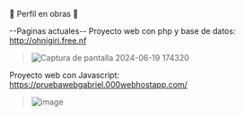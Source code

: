 🚧 Perfil en obras 🚧

--Paginas actuales--
Proyecto web con php y base de datos: 
http://ohnigiri.free.nf 
>![Captura de pantalla 2024-06-19 174320](https://github.com/SkynoDore/SkynoDore/assets/40807192/146f4589-0b09-48f4-8374-520f7a933499)



Proyecto web con Javascript: 
https://pruebawebgabriel.000webhostapp.com/
>![image](https://github.com/SkynoDore/SkynoDore/assets/40807192/06b06a05-a80d-4405-95c2-a1e48d47d8a9)
